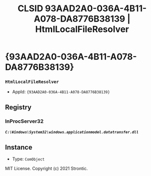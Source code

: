 ﻿---
title: "CLSID 93AAD2A0-036A-4B11-A078-DA8776B38139 | HtmlLocalFileResolver"
excerpt: What is COM-Object CLSID 93AAD2A0-036A-4B11-A078-DA8776B38139?
---

# {93AAD2A0-036A-4B11-A078-DA8776B38139}

### `HtmlLocalFileResolver`
* AppId: `{93AAD2A0-036A-4B11-A078-DA8776B38139}`

## Registry


### InProcServer32

##### `C:\Windows\System32\windows.applicationmodel.datatransfer.dll`

## Instance

* Type: `ComObject`

MIT License. Copyright (c) 2021 Strontic.


